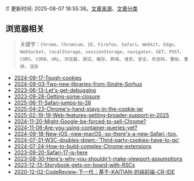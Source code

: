 :alarm_clock: 更新时间: 2025-08-07 18:55:38。[文章来源](/README.md)、[文章分类](/TAGS.md)

## 浏览器相关


> 关键字：`Chrome`、`Chromium`、`IE`、`Firefox`、`Safari`、`Webkit`、`Edge`、`WebSocket`、`localStorage`、`sessionStorage`、`navigator`、`GET`、`POST`、`CORS`、`CORB`、`URL`、`浏览器`、`调试`、`缓存`、`跨域`、`请求`、`安全`、`状态码`、`重绘`、`重排`、`渲染`



- [2024-09-17-Tough-cookies](https://nodeweekly.com/issues/548) 
- [2024-09-03-Two-new-libraries-from-Sindre-Sorhus](https://nodeweekly.com/issues/546) 
- [2023-06-13-Let's-get-debugging](https://nodeweekly.com/issues/490) 
- [2023-09-28-Getting-some-closure](https://javascriptweekly.com/issues/656) 
- [2025-06-11-Safari-jumps-to-26](https://frontendfoc.us/issues/696) 
- [2025-04-23-Chrome's-hand-stays-in-the-cookie-jar](https://frontendfoc.us/issues/689) 
- [2025-02-19-19-Web-features-getting-broader-support-in-2025](https://frontendfoc.us/issues/680) 
- [2024-11-20-Might-Google-be-forced-to-sell-Chrome?](https://frontendfoc.us/issues/669) 
- [2024-11-06-Are-you-using-container-queries-yet?](https://frontendfoc.us/issues/667) 
- [2024-09-18-New-iOS,-new-macOS,-so-there's-a-new-Safari,-too.](https://frontendfoc.us/issues/660) 
- [2024-07-31-W3C-doubles-down:-'Third-party-cookies-have-to-go'](https://frontendfoc.us/issues/654) 
- [2024-07-24-How-to-build-complex-Chrome-extensions](https://frontendfoc.us/issues/653) 
- [2023-09-20-Safari-17-is-here](https://frontendfoc.us/issues/610) 
- [2023-08-30-Here's-why-you-shouldn't-make-viewport-assumptions](https://frontendfoc.us/issues/607) 
- [2023-12-13-Storybook-gets-on-board-with-RSCs](https://react.statuscode.com/issues/366) 
- [2020-12-02-CodeReview-下一代：基于-KAITIAN-的纯前端-CR-IDE](https://fed.taobao.org/blog/taofed/do71ct/uyaxag) 
